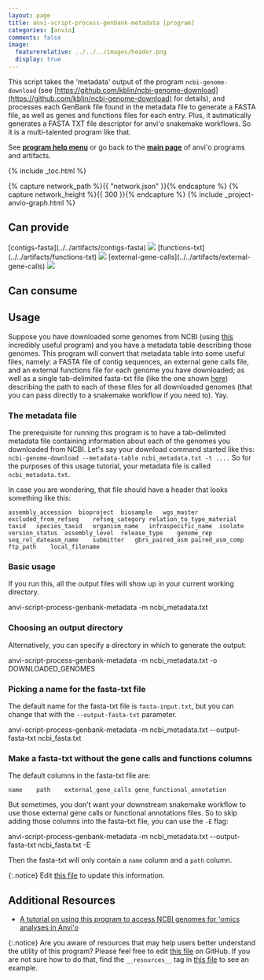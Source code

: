 ```yaml
---
layout: page
title: anvi-script-process-genbank-metadata [program]
categories: [anvio]
comments: false
image:
  featurerelative: ../../../images/header.png
  display: true
---
```


This script takes the &#39;metadata&#39; output of the program `ncbi-genome-download` (see [https://github.com/kblin/ncbi-genome-download](https://github.com/kblin/ncbi-genome-download) for details), and processes each GenBank file found in the metadata file to generate a FASTA file, as well as genes and functions files for each entry. Plus, it autmatically generates a FASTA TXT file descriptor for anvi&#39;o snakemake workflows. So it is a multi-talented program like that.

See **[program help menu](../../../../vignette#anvi-script-process-genbank-metadata)** or go back to the **[main page](../../)** of anvi'o programs and artifacts.


{% include _toc.html %}
<div id="svg" class="subnetwork"></div>
{% capture network_path %}{{ "network.json" }}{% endcapture %}
{% capture network_height %}{{ 300 }}{% endcapture %}
{% include _project-anvio-graph.html %}


## Can provide

<p style="text-align: left" markdown="1"><span class="artifact-p">[contigs-fasta](../../artifacts/contigs-fasta) <img src="../../images/icons/FASTA.png" class="artifact-icon-mini" /></span> <span class="artifact-p">[functions-txt](../../artifacts/functions-txt) <img src="../../images/icons/TXT.png" class="artifact-icon-mini" /></span> <span class="artifact-p">[external-gene-calls](../../artifacts/external-gene-calls) <img src="../../images/icons/TXT.png" class="artifact-icon-mini" /></span></p>

## Can consume

<p style="text-align: left" markdown="1"></p>

## Usage


Suppose you have downloaded some genomes from NCBI (using [this](https://github.com/kblin/ncbi-genome-download) incredibly useful program) and you have a metadata table describing those genomes. This program will convert that metadata table into some useful files, namely: a FASTA file of contig sequences, an external gene calls file, and an external functions file for each genome you have downloaded; as well as a single tab-delimited fasta-txt file (like the one shown [here](https://merenlab.org/2018/07/09/anvio-snakemake-workflows/#fastatxt)) describing the path to each of these files for all downloaded genomes (that you can pass directly to a snakemake workflow if you need to). Yay.

### The metadata file

The prerequisite for running this program is to have a tab-delimited metadata file containing information about each of the genomes you downloaded from NCBI. Let's say your download command started like this: `ncbi-genome-download --metadata-table ncbi_metadata.txt -t ....` So for the purposes of this usage tutorial, your metadata file is called `ncbi_metadata.txt`.

In case you are wondering, that file should have a header that looks something like this:
```
assembly_accession	bioproject	biosample	wgs_master	excluded_from_refseq	refseq_category	relation_to_type_material	taxid	species_taxid	organism_name	infraspecific_name	isolate	version_status	assembly_level	release_type	genome_rep	seq_rel_dateasm_name	submitter	gbrs_paired_asm	paired_asm_comp	ftp_path	local_filename
```

### Basic usage

If you run this, all the output files will show up in your current working directory.

<div class="codeblock" markdown="1">
anvi&#45;script&#45;process&#45;genbank&#45;metadata &#45;m ncbi_metadata.txt
</div>

### Choosing an output directory

Alternatively, you can specify a directory in which to generate the output:

<div class="codeblock" markdown="1">
anvi&#45;script&#45;process&#45;genbank&#45;metadata &#45;m ncbi_metadata.txt &#45;o DOWNLOADED_GENOMES
</div>

### Picking a name for the fasta-txt file

The default name for the fasta-txt file is `fasta-input.txt`, but you can change that with the `--output-fasta-txt` parameter.

<div class="codeblock" markdown="1">
anvi&#45;script&#45;process&#45;genbank&#45;metadata &#45;m ncbi_metadata.txt &#45;&#45;output&#45;fasta&#45;txt ncbi_fasta.txt
</div>

### Make a fasta-txt without the gene calls and functions columns

The default columns in the fasta-txt file are:
```
name	path	external_gene_calls	gene_functional_annotation
```

But sometimes, you don't want your downstream snakemake workflow to use those external gene calls or functional annotations files. So to skip adding those columns into the fasta-txt file, you can use the `-E` flag:
<div class="codeblock" markdown="1">
anvi&#45;script&#45;process&#45;genbank&#45;metadata &#45;m ncbi_metadata.txt &#45;&#45;output&#45;fasta&#45;txt ncbi_fasta.txt &#45;E
</div>

Then the fasta-txt will only contain a `name` column and a `path` column.


{:.notice}
Edit [this file](https://github.com/merenlab/anvio/tree/master/anvio/docs/programs/anvi-script-process-genbank-metadata.md) to update this information.


## Additional Resources


* [A tutorial on using this program to access NCBI genomes for &#39;omics analyses in Anvi&#39;o](http://merenlab.org/2019/03/14/ncbi-genome-download-magic/)


{:.notice}
Are you aware of resources that may help users better understand the utility of this program? Please feel free to edit [this file](https://github.com/merenlab/anvio/tree/master/bin/anvi-script-process-genbank-metadata) on GitHub. If you are not sure how to do that, find the `__resources__` tag in [this file](https://github.com/merenlab/anvio/blob/master/bin/anvi-interactive) to see an example.
